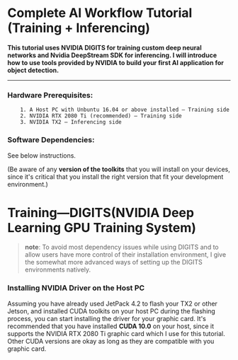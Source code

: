 # Complete AI Workflow Tutorial (Training + Inferencing)
**This tutorial uses NVIDIA DIGITS for training custom deep neural networks and Nvidia DeepStream SDK for inferencing. I will introduce how to use tools provided by NVIDIA to build your first AI application for object detection.**


------------


### Hardware Prerequisites:

		1. A Host PC with Unbuntu 16.04 or above installed — Training side
		2. NVIDIA RTX 2080 Ti (recommended) — Training side
		3. NVIDIA TX2 — Inferencing side

### Software Dependencies:

See below instructions. 

(Be aware of any **version of the toolkits** that you will install on your devices, since it's critical that you install the right version that fit your development environment.)

# Training—DIGITS(NVIDIA Deep Learning GPU Training System)

 > **note**: To avoid most dependency issues while using DIGITS and to allow users have more control of their installation environment, I give the somewhat more advanced ways of setting up the DIGITS environments natively.

### Installing NVIDIA Driver on the Host PC

Assuming you have already used JetPack 4.2 to flash your TX2 or other Jetson, and installed CUDA toolkits on your host PC during the flashing process, you can start installing the driver for your graphic card. It's recommended that you have installed **CUDA 10.0** on your host, since it supports the NVIDIA RTX 2080 Ti graphic card which I use for this tutorial. Other CUDA versions are okay as long as they are compatible with you graphic card.

